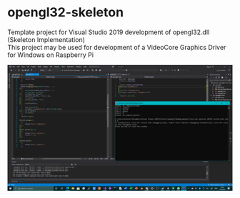 # opengl32-skeleton
Template project for Visual Studio 2019 development of opengl32.dll (Skeleton Implementation) \
This project may be used for development of a VideoCore Graphics Driver for Windows on Raspberry Pi

![glskelworking](https://github.com/TheMindVirus/opengl32-skeleton/blob/main/glskelworking.png)
